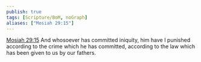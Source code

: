 ```yaml
---
publish: true
tags: [Scripture/BoM, noGraph]
aliases: ["Mosiah 29:15"]
---
```

[Mosiah 29:15](https://churchofjesuschrist.org/study/scriptures/bofm/mosiah/29?lang=eng&id=p15#p15) And whosoever has committed iniquity, him have I punished according to the crime which he has committed, according to the law which has been given to us by our fathers.

